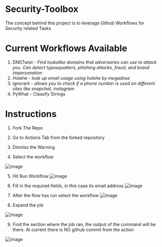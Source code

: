 # Security-Toolbox

The concept behind this project is to leverage Github Workflows for Security related Tasks

# Current Workflows Available  

1. DNSTwist - _Find lookalike domains that adversaries can use to attack you. Can detect typosquatters, phishing attacks, fraud, and brand impersonation_  
2. Holehe - _look up email usage using holehe by megadose_    
3. ignorant - _allows you to check if a phone number is used on different sites like snapchat, instagram_
4. PyWhat - Classify Strings


# Instructions  

1. Fork The Repo  
2. Go to Actions Tab from the forked repository
3. Dismiss the Warning
   
4. Select the workflow  

![image](https://github.com/jkerai1/Security-Toolbox/assets/55988027/81d4dd84-2a28-4fbb-be8d-011b72292672)

5. Hit Run Workflow
![image](https://github.com/jkerai1/Security-Toolbox/assets/55988027/732b9b26-42b1-4f9a-b5fe-2233004de35b)

6. Fill in the required fields, in this case its email address
![image](https://github.com/jkerai1/Security-Toolbox/assets/55988027/c3d9d267-f79d-4f29-8ed0-3e33657d7aa2)

7. After the flow has run select the workflow
![image](https://github.com/jkerai1/Security-Toolbox/assets/55988027/69907a8f-bb1b-4e49-9868-3e7988d45cfc)

8. Expand the job

![image](https://github.com/jkerai1/Security-Toolbox/assets/55988027/dd3b79f2-6117-45f6-a1c1-08ff5b4e5792)

9. Find the section where the job ran, the output of the command will be there. At current there is NO github commit from the action  

![image](https://github.com/jkerai1/Security-Toolbox/assets/55988027/a1497849-5f0d-4488-bb32-0c7086b9c310)
